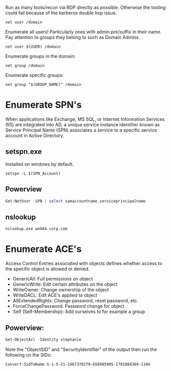 Run as many tools/recon via RDP directly as possible. Otherwise the tooling could fail because of the kerberos double hop issue.
```batch
net user /domain
```
Enumerate all users! Particularly ones with admin pre/suffix in their name. Pay attention to groups they belong to such as Domain Admins.
```batch
net user $(USER) /domain
```
Enumerate groups in the domain:
```batch
net group /domain
```
Enumerate specific groups:
```batch
net group "$(GROUP_NAME)" /domain
```
# Enumerate SPN's
When applications like Exchange, MS SQL, or Internet Information Services (IIS) are integrated into AD, a unique service instance identifier known as Service Principal Name (SPN) associates a service to a specific service account in Active Directory.
## setspn.exe
Installed on windows by default.
```batch
setspn -L $(SPN_Account)
```
## Powerview
```powershell
Get-NetUser -SPN | select samaccountname,serviceprincipalname
```
## nslookup
```batch
nslookup.exe web04.corp.com
```
# Enumerate ACE's
Access Control Entries associated with objects defines whether access to the specific object is allowed or denied.
* GenericAll: Full permissions on object
* GenericWrite: Edit certain attributes on the object
* WriteOwner: Change ownership of the object
* WriteDACL: Edit ACE's applied to object
* AllExtendedRights: Change password, reset password, etc.
* ForceChangePassword: Password change for object
* Self (Self-Membership): Add ourselves to for example a group
## Powerview:
```powershell
Get-ObjectAcl -Identity stephanie
```
Note the "ObjectSID" and "SecurityIdentifier" of the output then run the following on the SIDs:
```powershell
Convert-SidToName S-1-5-21-1987370270-658905905-1781884369-1104
```
